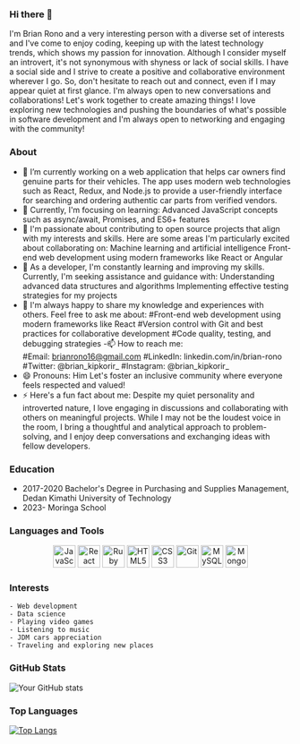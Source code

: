 ### Hi there 👋
I'm Brian Rono and a very interesting person with a diverse set of interests and I've come to enjoy coding, keeping up with the latest technology trends, which shows my passion for innovation. Although I consider myself an introvert, it's not synonymous with shyness or lack of social skills. I have a social side and I strive to create a positive and collaborative environment wherever I go. So, don't hesitate to reach out and connect, even if I may appear quiet at first glance. I'm always open to new conversations and collaborations! Let's work together to create amazing things! I love exploring new technologies and pushing the boundaries of what's possible in software development and I'm always open to networking and engaging with the community! 
<!-- ![Colorful Background](https://e0.pxfuel.com/wallpapers/459/183/desktop-wallpaper-dark-colorful-1080-x-2160-blue-and-black.jpg) -->

### About
- 🔭 I’m currently working on a web application that helps car owners find genuine parts for their vehicles.
    The app uses modern web technologies such as React, Redux, and Node.js to provide a user-friendly interface for searching and ordering authentic car parts from verified vendors.
- 🌱 Currently, I'm focusing on learning:
    Advanced JavaScript concepts such as async/await, Promises, and ES6+ features
- 👯 I'm passionate about contributing to open source projects that align with my interests and skills. Here are some areas I'm particularly excited about collaborating on:
    Machine learning and artificial intelligence
    Front-end web development using modern frameworks like React or Angular
- 🤔 As a developer, I'm constantly learning and improving my skills. Currently, I'm seeking assistance and guidance with:
    Understanding advanced data structures and algorithms
    Implementing effective testing strategies for my projects
- 💬 I'm always happy to share my knowledge and experiences with others. Feel free to ask me about:
    #Front-end web development using modern frameworks like React
    #Version control with Git and best practices for collaborative development
    #Code quality, testing, and debugging strategies
-📫 How to reach me:   
    #Email: brianrono16@gmail.com 
    #LinkedIn: linkedin.com/in/brian-rono
    #Twitter: @brian_kipkorir_
    #Instagram: @brian_kipkorir_ 
- 😄 Pronouns: Him
    Let's foster an inclusive community where everyone feels respected and valued!
- ⚡ Here's a fun fact about me:
    Despite my quiet personality and introverted nature, I love engaging in discussions and collaborating with others on meaningful projects. While I may not be the loudest voice in the room, I bring a thoughtful and analytical approach to problem-solving, and I enjoy deep conversations and exchanging ideas with fellow developers.

 
### Education
- 2017-2020 Bachelor's Degree in Purchasing and Supplies Management, Dedan Kimathi University of Technology
- 2023-     Moringa School 

### Languages and Tools
<p align="center">
    <img src="https://img.icons8.com/color/48/000000/javascript.png" alt="JavaScript" title="JavaScript" width="40" height="40" />
    <img src="https://img.icons8.com/color/48/000000/react-native.png" alt="React" title="React" width="40" height="40" />
    <img src="https://img.icons8.com/color/48/000000/ruby.png" alt="Ruby" title="Ruby" width="40" height="40" />
    <img src="https://img.icons8.com/color/48/000000/html-5.png" alt="HTML5" title="HTML5" width="40" height="40" />
    <img src="https://img.icons8.com/color/48/000000/css3.png" alt="CSS3" title="CSS3" width="40" height="40" />
    <img src="https://img.icons8.com/color/48/000000/git.png" alt="Git" title="Git" width="40" height="40" />
    <img src="https://img.icons8.com/color/48/000000/mysql.png" alt="MySQL" title="MySQL" width="40" height="40" />
    <img src="https://img.icons8.com/color/48/000000/mongodb.png" alt="MongoDB" title="MongoDB" width="40" height="40" />
    
</p>

### Interests
    - Web development
    - Data science
    - Playing video games
    - Listening to music
    - JDM cars appreciation 
    - Traveling and exploring new places

### GitHub Stats
![Your GitHub stats](https://github-readme-stats.vercel.app/api?username=brianrono&show_icons=true&theme=transparent)

### Top Languages
[![Top Langs](https://github-readme-stats.vercel.app/api/top-langs/?username=brianrono)](https://github.com/brianrono/github-readme-stats)
